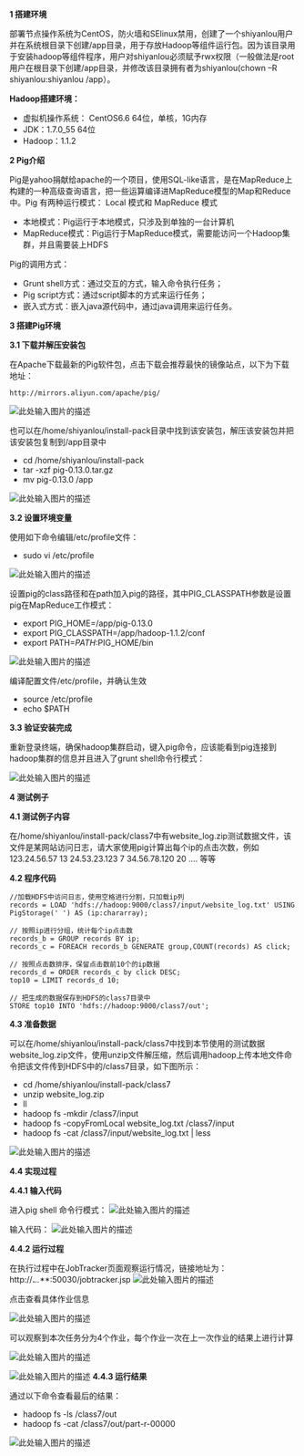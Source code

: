 **1	搭建环境**

部署节点操作系统为CentOS，防火墙和SElinux禁用，创建了一个shiyanlou用户并在系统根目录下创建/app目录，用于存放Hadoop等组件运行包。因为该目录用于安装hadoop等组件程序，用户对shiyanlou必须赋予rwx权限（一般做法是root用户在根目录下创建/app目录，并修改该目录拥有者为shiyanlou(chown –R shiyanlou:shiyanlou /app）。

**Hadoop搭建环境：**

- 虚拟机操作系统： CentOS6.6  64位，单核，1G内存
- JDK：1.7.0_55 64位
- Hadoop：1.1.2

**2	Pig介绍**

Pig是yahoo捐献给apache的一个项目，使用SQL-like语言，是在MapReduce上构建的一种高级查询语言，把一些运算编译进MapReduce模型的Map和Reduce中。Pig 有两种运行模式： Local 模式和 MapReduce 模式
- 本地模式：Pig运行于本地模式，只涉及到单独的一台计算机
- MapReduce模式：Pig运行于MapReduce模式，需要能访问一个Hadoop集群，并且需要装上HDFS

Pig的调用方式：
- Grunt shell方式：通过交互的方式，输入命令执行任务；
- Pig script方式：通过script脚本的方式来运行任务；
- 嵌入式方式：嵌入java源代码中，通过java调用来运行任务。


**3	搭建Pig环境**

**3.1	下载并解压安装包**

在Apache下载最新的Pig软件包，点击下载会推荐最快的镜像站点，以下为下载地址：

```
http://mirrors.aliyun.com/apache/pig/
```

![此处输入图片的描述](https://dn-anything-about-doc.qbox.me/document-uid29778labid1035timestamp1433725154113.png?watermark/1/image/aHR0cDovL3N5bC1zdGF0aWMucWluaXVkbi5jb20vaW1nL3dhdGVybWFyay5wbmc=/dissolve/60/gravity/SouthEast/dx/0/dy/10)
 
也可以在/home/shiyanlou/install-pack目录中找到该安装包，解压该安装包并把该安装包复制到/app目录中
- cd /home/shiyanlou/install-pack
- tar -xzf pig-0.13.0.tar.gz
- mv pig-0.13.0 /app

![此处输入图片的描述](https://dn-anything-about-doc.qbox.me/document-uid29778labid1035timestamp1433725167480.png?watermark/1/image/aHR0cDovL3N5bC1zdGF0aWMucWluaXVkbi5jb20vaW1nL3dhdGVybWFyay5wbmc=/dissolve/60/gravity/SouthEast/dx/0/dy/10)
 
**3.2	设置环境变量**

使用如下命令编辑/etc/profile文件：
- sudo vi /etc/profile

![此处输入图片的描述](https://dn-anything-about-doc.qbox.me/document-uid29778labid1035timestamp1433725184291.png?watermark/1/image/aHR0cDovL3N5bC1zdGF0aWMucWluaXVkbi5jb20vaW1nL3dhdGVybWFyay5wbmc=/dissolve/60/gravity/SouthEast/dx/0/dy/10)
 
设置pig的class路径和在path加入pig的路径，其中PIG_CLASSPATH参数是设置pig在MapReduce工作模式：
- export PIG_HOME=/app/pig-0.13.0
- export PIG_CLASSPATH=/app/hadoop-1.1.2/conf
- export PATH=$PATH:$PIG_HOME/bin

![此处输入图片的描述](https://dn-anything-about-doc.qbox.me/document-uid29778labid1035timestamp1433725195860.png?watermark/1/image/aHR0cDovL3N5bC1zdGF0aWMucWluaXVkbi5jb20vaW1nL3dhdGVybWFyay5wbmc=/dissolve/60/gravity/SouthEast/dx/0/dy/10)
 
编译配置文件/etc/profile，并确认生效
- source /etc/profile
- echo $PATH

**3.3	验证安装完成**

重新登录终端，确保hadoop集群启动，键入pig命令，应该能看到pig连接到hadoop集群的信息并且进入了grunt shell命令行模式：

![此处输入图片的描述](https://dn-anything-about-doc.qbox.me/document-uid29778labid1035timestamp1433725209548.png?watermark/1/image/aHR0cDovL3N5bC1zdGF0aWMucWluaXVkbi5jb20vaW1nL3dhdGVybWFyay5wbmc=/dissolve/60/gravity/SouthEast/dx/0/dy/10)
 
**4	测试例子**

**4.1	测试例子内容**

在/home/shiyanlou/install-pack/class7中有website_log.zip测试数据文件，该文件是某网站访问日志，请大家使用pig计算出每个ip的点击次数，例如 123.24.56.57 13 24.53.23.123 7 34.56.78.120 20 .... 等等

**4.2	程序代码**

```
//加载HDFS中访问日志，使用空格进行分割，只加载ip列
records = LOAD 'hdfs://hadoop:9000/class7/input/website_log.txt' USING PigStorage(' ') AS (ip:chararray);

// 按照ip进行分组，统计每个ip点击数
records_b = GROUP records BY ip;
records_c = FOREACH records_b GENERATE group,COUNT(records) AS click;

// 按照点击数排序，保留点击数前10个的ip数据
records_d = ORDER records_c by click DESC;
top10 = LIMIT records_d 10;

// 把生成的数据保存到HDFS的class7目录中
STORE top10 INTO 'hdfs://hadoop:9000/class7/out';
```

**4.3	准备数据**

可以在/home/shiyanlou/install-pack/class7中找到本节使用的测试数据website_log.zip文件，使用unzip文件解压缩，然后调用hadoop上传本地文件命令把该文件传到HDFS中的/class7目录，如下图所示：
- cd /home/shiyanlou/install-pack/class7
- unzip website_log.zip
- ll
- hadoop fs -mkdir /class7/input
- hadoop fs -copyFromLocal website_log.txt /class7/input
- hadoop fs -cat /class7/input/website_log.txt | less

![此处输入图片的描述](https://dn-anything-about-doc.qbox.me/document-uid29778labid1035timestamp1433725223134.png?watermark/1/image/aHR0cDovL3N5bC1zdGF0aWMucWluaXVkbi5jb20vaW1nL3dhdGVybWFyay5wbmc=/dissolve/60/gravity/SouthEast/dx/0/dy/10)
 
**4.4	实现过程**

**4.4.1	输入代码**

进入pig shell 命令行模式：
![此处输入图片的描述](https://dn-anything-about-doc.qbox.me/document-uid29778labid1035timestamp1433725247049.png?watermark/1/image/aHR0cDovL3N5bC1zdGF0aWMucWluaXVkbi5jb20vaW1nL3dhdGVybWFyay5wbmc=/dissolve/60/gravity/SouthEast/dx/0/dy/10)

输入代码：
![此处输入图片的描述](https://dn-anything-about-doc.qbox.me/document-uid29778labid1035timestamp1433725269288.png?watermark/1/image/aHR0cDovL3N5bC1zdGF0aWMucWluaXVkbi5jb20vaW1nL3dhdGVybWFyay5wbmc=/dissolve/60/gravity/SouthEast/dx/0/dy/10)

 
**4.4.2	运行过程**

在执行过程中在JobTracker页面观察运行情况，链接地址为：http://**.***.**.***:50030/jobtracker.jsp
![此处输入图片的描述](https://dn-anything-about-doc.qbox.me/document-uid29778labid1035timestamp1433725291992.png?watermark/1/image/aHR0cDovL3N5bC1zdGF0aWMucWluaXVkbi5jb20vaW1nL3dhdGVybWFyay5wbmc=/dissolve/60/gravity/SouthEast/dx/0/dy/10)
 
点击查看具体作业信息

![此处输入图片的描述](https://dn-anything-about-doc.qbox.me/document-uid29778labid1035timestamp1433725301943.png?watermark/1/image/aHR0cDovL3N5bC1zdGF0aWMucWluaXVkbi5jb20vaW1nL3dhdGVybWFyay5wbmc=/dissolve/60/gravity/SouthEast/dx/0/dy/10)
 
可以观察到本次任务分为4个作业，每个作业一次在上一次作业的结果上进行计算

![此处输入图片的描述](https://dn-anything-about-doc.qbox.me/document-uid29778labid1035timestamp1433725307993.png?watermark/1/image/aHR0cDovL3N5bC1zdGF0aWMucWluaXVkbi5jb20vaW1nL3dhdGVybWFyay5wbmc=/dissolve/60/gravity/SouthEast/dx/0/dy/10) 

 ![此处输入图片的描述](https://dn-anything-about-doc.qbox.me/document-uid29778labid1035timestamp1433725320891.png?watermark/1/image/aHR0cDovL3N5bC1zdGF0aWMucWluaXVkbi5jb20vaW1nL3dhdGVybWFyay5wbmc=/dissolve/60/gravity/SouthEast/dx/0/dy/10)
**4.4.3	运行结果**

通过以下命令查看最后的结果：
- hadoop fs -ls /class7/out
- hadoop fs -cat /class7/out/part-r-00000
 
![此处输入图片的描述](https://dn-anything-about-doc.qbox.me/document-uid29778labid1035timestamp1433725331541.png?watermark/1/image/aHR0cDovL3N5bC1zdGF0aWMucWluaXVkbi5jb20vaW1nL3dhdGVybWFyay5wbmc=/dissolve/60/gravity/SouthEast/dx/0/dy/10)